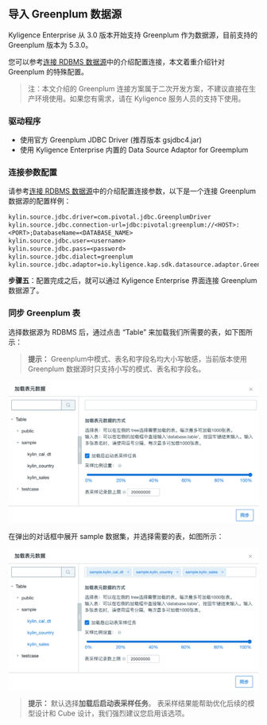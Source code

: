 ## 导入 Greenplum 数据源

Kyligence Enterprise 从 3.0 版本开始支持 Greenplum 作为数据源，目前支持的 Greenplum 版本为 5.3.0。

您可以参考[连接 RDBMS 数据源](README.md)中的介绍配置连接，本文着重介绍针对 Greenplum 的特殊配置。

> 注：本文介绍的 Greenplum 连接方案属于二次开发方案，不建议直接在生产环境使用。如果您有需求，请在 Kyligence 服务人员的支持下使用。

### 驱动程序

- 使用官方 Greenplum JDBC Driver (推荐版本 gsjdbc4.jar)
- 使用 Kyligence Enterprise 内置的 Data Source Adaptor for Greemplum

### 连接参数配置

请参考[连接 RDBMS 数据源](README.md)中的介绍配置连接参数，以下是一个连接 Greenplum 数据源的配置样例：

```properties
kylin.source.jdbc.driver=com.pivotal.jdbc.GreenplumDriver
kylin.source.jdbc.connection-url=jdbc:pivotal:greenplum://<HOST>:<PORT>;DatabaseName=<DATABASE_NAME>
kylin.source.jdbc.user=<username>
kylin.source.jdbc.pass=<password>
kylin.source.jdbc.dialect=greenplum
kylin.source.jdbc.adaptor=io.kyligence.kap.sdk.datasource.adaptor.GreenplumAdaptor
```

**步骤五**：配置完成之后，就可以通过 Kyligence Enterprise 界面连接 Greenplum 数据源了。



### 同步 Greenplum 表

选择数据源为 RDBMS 后，通过点击 “Table” 来加载我们所需要的表，如下图所示：

> **提示：** Greenplum中模式、表名和字段名均大小写敏感，当前版本使用 Greenplum 数据源时只支持小写的模式、表名和字段名。

![加载表元数据](../images/rdbms_import_gp_tables.png)

在弹出的对话框中展开 sample 数据集，并选择需要的表，如图所示：

![加载表并采样](../images/rdbms_import_select_gp_table.png)

> **提示：** 默认选择**加载后启动表采样任务**。 表采样结果能帮助优化后续的模型设计和 Cube 设计，我们强烈建议您启用该选项。